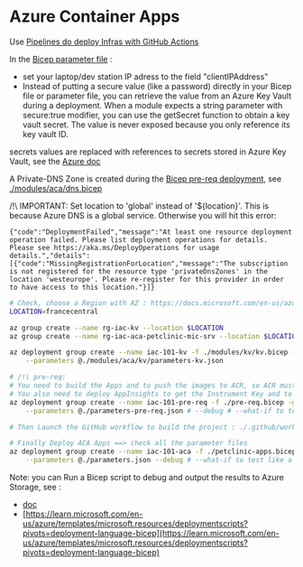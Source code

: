 # Azure Container Apps

Use [Pipelines do deploy Infras with GitHub Actions](https://docs.microsoft.com/en-us/azure/azure-resource-manager/bicep/deploy-github-actions?tabs=CLI)

In the [Bicep parameter file](./parameters-pre-req.json) :
- set your laptop/dev station IP adress to the field "clientIPAddress"
- Instead of putting a secure value (like a password) directly in your Bicep file or parameter file, you can retrieve the value from an Azure Key Vault during a deployment. When a module expects a string parameter with secure:true modifier, you can use the getSecret function to obtain a key vault secret. The value is never exposed because you only reference its key vault ID.


secrets values are replaced with references to secrets stored in Azure Key Vault, see the [Azure doc](https://docs.microsoft.com/en-us/azure/azure-resource-manager/bicep/key-vault-parameter?tabs=azure-cli)

A Private-DNS Zone is created during the [Bicep pre-req deployment](./pre-req.bicep#L209), see [./modules/aca/dns.bicep](./modules/aca/dns.bicep#L42)

/!\ IMPORTANT: Set location to 'global' instead of '${location}'. This is because Azure DNS is a global service. 
Otherwise you will hit this error:

```console
{"code":"DeploymentFailed","message":"At least one resource deployment operation failed. Please list deployment operations for details. Please see https://aka.ms/DeployOperations for usage details.","details":[{"code":"MissingRegistrationForLocation","message":"The subscription is not registered for the resource type 'privateDnsZones' in the location 'westeurope'. Please re-register for this provider in order to have access to this location."}]}
```


```sh
# Check, choose a Region with AZ : https://docs.microsoft.com/en-us/azure/availability-zones/az-overview#azure-regions-with-availability-zones
LOCATION=francecentral

az group create --name rg-iac-kv --location $LOCATION
az group create --name rg-iac-aca-petclinic-mic-srv --location $LOCATION

az deployment group create --name iac-101-kv -f ./modules/kv/kv.bicep -g rg-iac-kv \
    --parameters @./modules/aca/kv/parameters-kv.json

# /!\ pre-req:
# You need to build the Apps and to push the images to ACR, so ACR must be provisionned before ACA Apps
# You also need to deploy AppInsights to get the Instrument Key and to then provide it as param of the ACA Deployment
az deployment group create --name iac-101-pre-req -f ./pre-req.bicep -g rg-iac-aca-petclinic-mic-srv \
    --parameters @./parameters-pre-req.json # --debug # --what-if to test like a dry-run

# Then Launch the GitHub workflow to build the project : ./.github/workflows/maven-build.yml 

# Finally Deploy ACA Apps ==> check all the parameter files
az deployment group create --name iac-101-aca -f ./petclinic-apps.bicep -g rg-iac-aca-petclinic-mic-srv \
    --parameters @./parameters.json --debug # --what-if to test like a dry-run
```

Note: you can Run a Bicep script to debug and output the results to Azure Storage, see :
-  [doc](https://docs.microsoft.com/en-us/azure/azure-resource-manager/bicep/deployment-script-bicep#sample-bicep-files)
- [https://learn.microsoft.com/en-us/azure/templates/microsoft.resources/deploymentscripts?pivots=deployment-language-bicep](https://learn.microsoft.com/en-us/azure/templates/microsoft.resources/deploymentscripts?pivots=deployment-language-bicep)